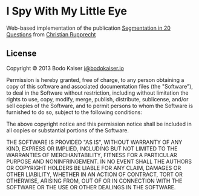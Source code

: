# I Spy With My Little Eye

Web-based implementation of the publication [Segmentation in 20 Questions][publication]
from [Christian Rupprecht][profile]

## License

Copyright © 2013 Bodo Kaiser <i@bodokaiser.io>

Permission is hereby granted, free of charge, to any person obtaining
a copy of this software and associated documentation files (the
"Software"), to deal in the Software without restriction, including
without limitation the rights to use, copy, modify, merge, publish,
distribute, sublicense, and/or sell copies of the Software, and to
permit persons to whom the Software is furnished to do so, subject to
the following conditions:

The above copyright notice and this permission notice shall be
included in all copies or substantial portions of the Software.

THE SOFTWARE IS PROVIDED "AS IS", WITHOUT WARRANTY OF ANY KIND,
EXPRESS OR IMPLIED, INCLUDING BUT NOT LIMITED TO THE WARRANTIES OF
MERCHANTABILITY, FITNESS FOR A PARTICULAR PURPOSE AND
NONINFRINGEMENT. IN NO EVENT SHALL THE AUTHORS OR COPYRIGHT HOLDERS BE
LIABLE FOR ANY CLAIM, DAMAGES OR OTHER LIABILITY, WHETHER IN AN ACTION
OF CONTRACT, TORT OR OTHERWISE, ARISING FROM, OUT OF OR IN CONNECTION
WITH THE SOFTWARE OR THE USE OR OTHER DEALINGS IN THE SOFTWARE.

[profile]:http://campar.in.tum.de/Main/ChristianRupprecht
[publication]:http://www.cv-foundation.org/openaccess/content_cvpr_2015/papers/Rupprecht_Image_Segmentation_in_2015_CVPR_paper.pdf

